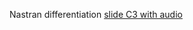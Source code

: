 

Nastran differentiation [slide C3 with audio](https://app.amanote.com/note-taking/document/827200fd-e137-475b-aab5-58d734086654)
